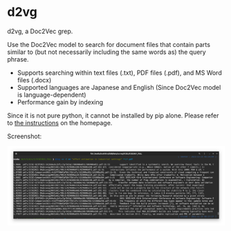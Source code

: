 # d2vg

d2vg, a Doc2Vec grep.

Use the Doc2Vec model to search for document files that contain parts similar to (but not necessarily including the same words as) the query phrase.

* Supports searching within text files (.txt), PDF files (.pdf), and MS Word files (.docx)
* Supported languages are Japanese and English (Since Doc2Vec model is language-dependent)
* Performance gain by indexing

Since it is not pure python, it cannot be installed by pip alone. Please refer to [the instructions](https://github.com/tos-kamiya/d2vg#installation) on the homepage.

Screenshot:

![](https://github.com/tos-kamiya/d2vg/blob/main/images/example1.png?raw=True)